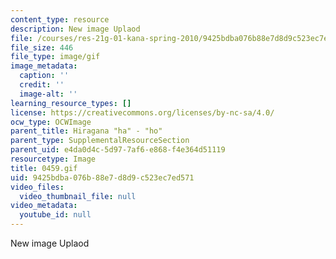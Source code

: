 ```yaml
---
content_type: resource
description: New image Uplaod
file: /courses/res-21g-01-kana-spring-2010/9425bdba076b88e7d8d9c523ec7ed571_0459.gif
file_size: 446
file_type: image/gif
image_metadata:
  caption: ''
  credit: ''
  image-alt: ''
learning_resource_types: []
license: https://creativecommons.org/licenses/by-nc-sa/4.0/
ocw_type: OCWImage
parent_title: Hiragana "ha" - "ho"
parent_type: SupplementalResourceSection
parent_uid: e4da0d4c-5d97-7af6-e868-f4e364d51119
resourcetype: Image
title: 0459.gif
uid: 9425bdba-076b-88e7-d8d9-c523ec7ed571
video_files:
  video_thumbnail_file: null
video_metadata:
  youtube_id: null
---
```

New image Uplaod